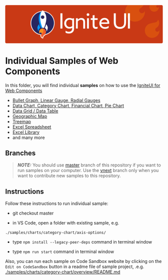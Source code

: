 
<div style="display: flex; flex-flow: row; font-family: 'Titillium Web'">
    <img style="border-radius: 0.25rem" alt="ignite-ui" src="https://raw.githubusercontent.com/IgniteUI/igniteui-xplat-docs/vnext/doc/en/images/readme/ig-banner.png"/>
</div>

# Individual Samples of Web Components

In this folder, you will find individual **samples** on how to use the [IgniteUI for Web Components](https://www.infragistics.com/products/ignite-ui-web-components/web-components/components/general-getting-started.html)

- [Bullet Graph, Linear Gauge, Radial Gauges](https://www.infragistics.com/products/ignite-ui-web-components/web-components/components/radial-gauge.html)
- [Data Chart, Category Chart, Financial Chart, Pie Chart](https://www.infragistics.com/products/ignite-ui-web-components/web-components/components/data-chart.html)
- [Data Grid / Data Table](https://www.infragistics.com/products/ignite-ui-web-components/web-components/components/data-grid.html)
- [Geographic Map](https://www.infragistics.com/products/ignite-ui-web-components/web-components/components/geo-map.html)
- [Treemap](https://www.infragistics.com/products/ignite-ui-web-components/web-components/components/treemap-overview.html)
- [Excel Spreadsheet](https://www.infragistics.com/products/ignite-ui-web-components/web-components/components/spreadsheet_overview.html)
- [Excel Library](https://www.infragistics.com/products/ignite-ui-web-components/web-components/components/excel_library_using_workbooks.html)
- and many more

## Branches

> **_NOTE:_** You should use [master](https://github.com/IgniteUI/igniteui-wc-examples/tree/master) branch of this repository if you want to run samples on your computer. Use the [vnext](https://github.com/IgniteUI/igniteui-wc-examples/tree/vnext) branch only when you want to contribute new samples to this repository.

## Instructions

Follow these instructions to run individual sample:

- git checkout master

- in VS Code, open a folder with existing sample, e.g.
```
./samples/charts/category-chart/axis-options/
```

- type `npm install --legacy-peer-deps` command in terminal window

- type `npm run start` command in terminal window

Also, you can run each sample on Code Sandbox website by clicking on the `Edit on CodeSandbox` button in a readme file of sample project, .e.g. [./samples/charts/category-chart/overview/README.md](./samples/charts/category-chart/overview/README.md)
